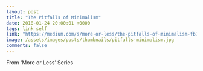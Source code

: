 ```yaml
---
layout: post
title: "The Pitfalls of Minimalism"
date: 2018-01-24 20:00:01 +0000
tags: link self
link: "https://medium.com/s/more-or-less/the-pitfalls-of-minimalism-fb7a837cacb5"
image: /assets/images/posts/thumbnails/pitfalls-minimalism.jpg
comments: false
---
```


From ‘More or Less’ Series
